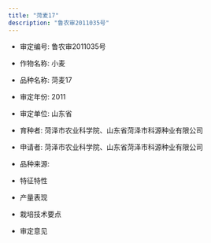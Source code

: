 ```yaml
---
title: "菏麦17"
description: "鲁农审2011035号"
---
```

* 审定编号:  鲁农审2011035号

*  作物名称:  小麦

*  品种名称:  菏麦17

*  审定年份:  2011

*  审定单位:  山东省

* 育种者:  菏泽市农业科学院、山东省菏泽市科源种业有限公司

*  申请者:  菏泽市农业科学院、山东省菏泽市科源种业有限公司

*  品种来源:  

*  特征特性


*  产量表现


*  栽培技术要点


*  审定意见


